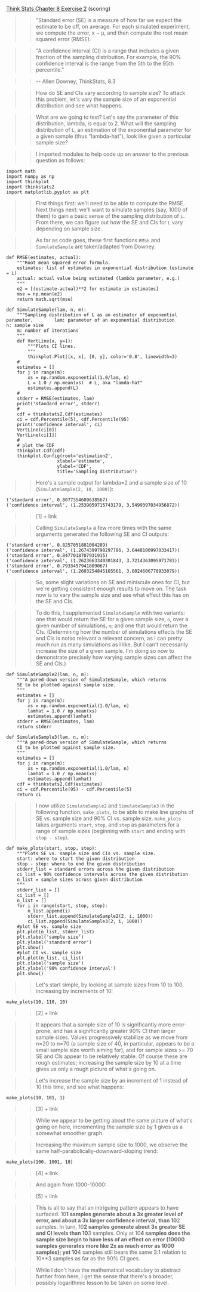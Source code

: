 [Think Stats Chapter 8 Exercise 2](http://greenteapress.com/thinkstats2/html/thinkstats2009.html#toc77) (scoring)

>> "Standard error (SE) is a measure of how far we expect the estimate to be off, on average. For each simulated experiment, we compute the error, x − µ, and then compute the root mean squared error (RMSE).

>> "A confidence interval (CI) is a range that includes a given fraction of the sampling distribution. For example, the 90% confidence interval is the range from the 5th to the 95th percentile."

>> -- Allen Downey, ThinkStats, 8.3 

>> 

>> How do SE and CIs vary according to sample size? To attack this problem, let's vary the sample size of an exponential distribution and see what happens. 

>> What are we going to test? Let's say the parameter of this distribution, lambda, is equal to 2. What will the sampling distribution of `L`, an estimation of the exponential parameter for a given sample (thus "lambda-hat"), look like given a particular sample size? 

>> I imported modules to help code up an answer to the previous question as follows:
```
import math
import numpy as np
import thinkplot
import thinkstats2
import matplotlib.pyplot as plt
```
>> First things first: we'll need to be able to compute the RMSE. Next things next: we'll want to simulate samples (say, 1000 of them) to gain a basic sense of the sampling distribution of `L`. From there, we can figure out how the SE and CIs for `L` vary depending on sample size.

>> As far as code goes, these first functions `RMSE` and `SimulateSample` are taken/adapted from Downey. 
```
def RMSE(estimates, actual):
    """Root mean squared error formula.
    estimates: list of estimates in exponential distribution (estimate = L)
    actual: actual value being estimated (lambda parameter, e.g.)
    """
    e2 = [(estimate-actual)**2 for estimate in estimates]
    mse = np.mean(e2)
    return math.sqrt(mse)
```
>>
```
def SimulateSample(lam, n, m):
    """Sampling distribution of L as an estimator of exponential parameter.        lam: parameter of an exponential distribution                                  n: sample size                                                          
    m: number of iterations                                                   
    """
    def VertLine(x, y=1):
        """Plots CI lines.
        """
        thinkplot.Plot([x, x], [0, y], color='0.8', linewidth=3)
    #
    estimates = []
    for j in range(m):
        xs = np.random.exponential(1.0/lam, n)
        L = 1.0 / np.mean(xs)  # L, aka "lamda-hat"
        estimates.append(L)
    #
    stderr = RMSE(estimates, lam)
    print('standard error', stderr)
    #
    cdf = thinkstats2.Cdf(estimates)
    ci = cdf.Percentile(5), cdf.Percentile(95)
    print('confidence interval', ci)
    VertLine(ci[0])
    VertLine(ci[1])
    #
    # plot the CDF                                                             
    thinkplot.Cdf(cdf)
    thinkplot.Config(root='estimation2',
                   xlabel='estimate',
                   ylabel='CDF',
                   title='Sampling distribution')
```
>> Here's a sample output for lambda=2 and a sample size of 10 (`SimulateSample(2, 10, 1000)`):
```
('standard error', 0.8077354609638567)
('confidence interval', (1.2539059715743179, 3.5499397034956872))
```
>> [1] + link

>> Calling `SimulateSample` a few more times with the same arguments generated the following SE and CI outputs:
```
('standard error', 0.8257051881004289)
('confidence interval', (1.2674399798297786, 3.6448100997033417))
('standard error', 0.8477018707931915)
('confidence interval', (1.2623663340301843, 3.7214363095971783))
('standard error', 0.7933457941809067)
('confidence interval', (1.2603254845165561, 3.6024606778933079))
```
>> So, some slight variations on SE and miniscule ones for CI, but we're getting consistent enough results to move on. The task now is to vary the sample size and see what effect this has on the SE and CIs.

>> To do this, I supplemented `SimulateSample` with two variants: one that would return the SE for a given sample size, `n`, over a given number of simulations, `m`; and one that would return the CIs. (Determining how the number of simulations effects the SE and CIs is notso relevant a relevant concern, as I can pretty much run as many simulations as I like. But I can't necessarily increase the size of a given sample. I'm doing so now to demonstrate precisely how varying sample sizes can affect the SE and CIs.)   
```
def SimulateSample2(lam, n, m):
    """A pared-down version of SimulateSample, which returns
    SE to be plotted against sample size.
    """
    estimates = []
    for j in range(m):
        xs = np.random.exponential(1.0/lam, n)
        lamhat = 1.0 / np.mean(xs)
        estimates.append(lamhat)
    stderr = RMSE(estimates, lam)
    return stderr
```
>>
```
def SimulateSample3(lam, n, m):
    """A pared-down version of SimulateSample, which returns
    CI to be plotted against sample size.
    """
    estimates = []
    for j in range(m):
        xs = np.random.exponential(1.0/lam, n)
        lamhat = 1.0 / np.mean(xs)
        estimates.append(lamhat)
    cdf = thinkstats2.Cdf(estimates)
    ci = cdf.Percentile(95) - cdf.Percentile(5) 
    return ci
```
>> I now utilize `SimulateSample2` and `SimulateSample3` in the following function, `make_plots`, to be able to make line graphs of SE vs. sample size and 90% CI vs. sample size. `make_plots` takes arguments `start`, `stop`, and `step` as parameters for a range of sample sizes (beginning with `start` and ending with `stop - step`).
```
def make_plots(start, stop, step):
    """Plots SE vs. sample size and CIs vs. sample size.
    start: where to start the given distribution
    stop - step: where to end the given distribution
    stderr_list = standard errors across the given distribution
    ci_list = 90% confidence intervals across the given distribution
    n_list = sample sizes across given distribution
    """
    stderr_list = []
    ci_list = []
    n_list = []  
    for i in range(start, stop, step):
        n_list.append(i)
        stderr_list.append(SimulateSample2(2, i, 1000))
        ci_list.append(SimulateSample3(2, i, 1000))
    #plot SE vs. sample size
    plt.plot(n_list, stderr_list)
    plt.xlabel('sample size')
    plt.ylabel('standard error')
    plt.show()
    #plot CI vs. sample size
    plt.plot(n_list, ci_list)
    plt.xlabel('sample size')
    plt.ylabel('90% confidence interval')
    plt.show()
```
>> Let's start simple, by looking at sample sizes from 10 to 100, increasing by increments of 10:
```
make_plots(10, 110, 10)
```
>> [2] + link

>> It appears that a sample size of 10 is significantly more error-prone, and has a significantly greater 90% CI than larger sample sizes. Values progressively stabilize as we move from n=20 to n=70 (a sample size of 40, in particular, appears to be a small sample size worth aiming for), and for sample sizes >= 70 SE and CIs appear to be relatively stable. Of course these are rough estimates; increasing the sample size by 10 at a time gives us only a rough picture of what's going on.

>> Let's increase the sample size by an increment of 1 instead of 10 this time, and see what happens:
```
make_plots(10, 101, 1)
```
>> [3] + link

>> While we appear to be getting about the same picture of what's going on here, incrementing the sample size by 1 gives us a somewhat smoother graph. 

>> Increasing the maximum sample size to 1000, we observe the same half-parabolically-downward-sloping trend:
```
make_plots(100, 1001, 10)
```
>> [4] + link

>> And again from 1000-10000:

>> [5] + link

>> This is all to say that an intriguing pattern appears to have surfaced. 10**1 samples generate about a 3x greater level of error, and about a 3x larger confidence interval, than 10**2 samples. In turn, 10**2 samples generate about 3x greater SE and CI levels than 10**3 samples. Only at 10**4 samples does the sample size begin to have less of an effect on error (10000 samples generates more like 2x as much error as 1000 samples); yet 10**4 samples still bears the same 3:1 relation to 10**3 samples as far as the 90% CI goes.

>> While I don't have the mathematical vocabulary to abstract further from here, I get the sense that there's a broader, possibly logarithmic lesson to be taken on some level. 